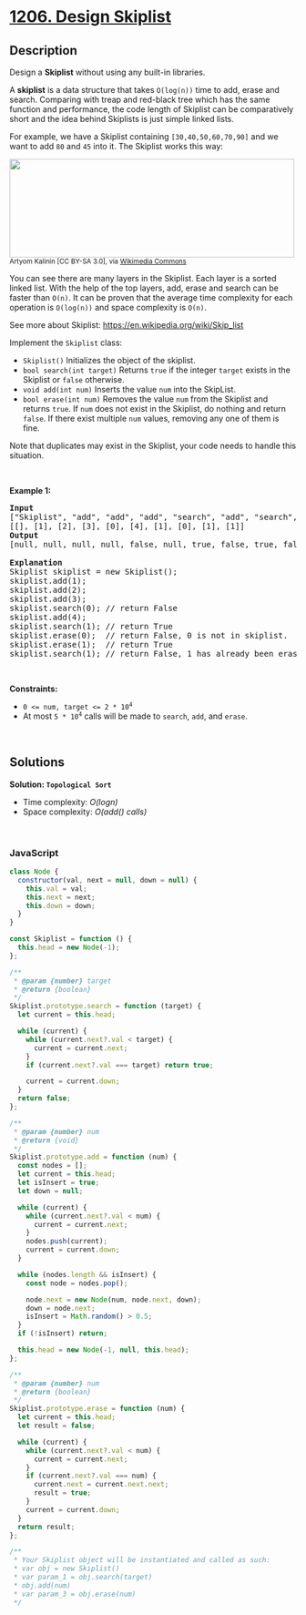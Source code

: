 # [1206. Design Skiplist](https://leetcode.com/problems/design-skiplist)

## Description

<div class="elfjS" data-track-load="description_content"><p>Design a <strong>Skiplist</strong> without using any built-in libraries.</p>

<p>A <strong>skiplist</strong> is a data structure that takes <code>O(log(n))</code> time to add, erase and search. Comparing with treap and red-black tree which has the same function and performance, the code length of Skiplist can be comparatively short and the idea behind Skiplists is just simple linked lists.</p>

<p>For example, we have a Skiplist containing <code>[30,40,50,60,70,90]</code> and we want to add <code>80</code> and <code>45</code> into it. The Skiplist works this way:</p>

<p><img alt="" src="https://assets.leetcode.com/uploads/2019/09/27/1506_skiplist.gif" style="width: 500px; height: 173px;"><br>
<small>Artyom Kalinin [CC BY-SA 3.0], via <a href="https://commons.wikimedia.org/wiki/File:Skip_list_add_element-en.gif" target="_blank" title="Artyom Kalinin [CC BY-SA 3.0 (https://creativecommons.org/licenses/by-sa/3.0)], via Wikimedia Commons">Wikimedia Commons</a></small></p>

<p>You can see there are many layers in the Skiplist. Each layer is a sorted linked list. With the help of the top layers, add, erase and search can be faster than <code>O(n)</code>. It can be proven that the average time complexity for each operation is <code>O(log(n))</code> and space complexity is <code>O(n)</code>.</p>

<p>See more about Skiplist: <a href="https://en.wikipedia.org/wiki/Skip_list" target="_blank">https://en.wikipedia.org/wiki/Skip_list</a></p>

<p>Implement the <code>Skiplist</code> class:</p>

<ul>
	<li><code>Skiplist()</code> Initializes the object of the skiplist.</li>
	<li><code>bool search(int target)</code> Returns <code>true</code> if the integer <code>target</code> exists in the Skiplist or <code>false</code> otherwise.</li>
	<li><code>void add(int num)</code> Inserts the value <code>num</code> into the SkipList.</li>
	<li><code>bool erase(int num)</code> Removes the value <code>num</code> from the Skiplist and returns <code>true</code>. If <code>num</code> does not exist in the Skiplist, do nothing and return <code>false</code>. If there exist multiple <code>num</code> values, removing any one of them is fine.</li>
</ul>

<p>Note that duplicates may exist in the Skiplist, your code needs to handle this situation.</p>

<p>&nbsp;</p>
<p><strong class="example">Example 1:</strong></p>

<pre><strong>Input</strong>
["Skiplist", "add", "add", "add", "search", "add", "search", "erase", "erase", "search"]
[[], [1], [2], [3], [0], [4], [1], [0], [1], [1]]
<strong>Output</strong>
[null, null, null, null, false, null, true, false, true, false]

<strong>Explanation</strong>
Skiplist skiplist = new Skiplist();
skiplist.add(1);
skiplist.add(2);
skiplist.add(3);
skiplist.search(0); // return False
skiplist.add(4);
skiplist.search(1); // return True
skiplist.erase(0);  // return False, 0 is not in skiplist.
skiplist.erase(1);  // return True
skiplist.search(1); // return False, 1 has already been erased.</pre>

<p>&nbsp;</p>
<p><strong>Constraints:</strong></p>

<ul>
	<li><code>0 &lt;= num, target &lt;= 2 * 10<sup>4</sup></code></li>
	<li>At most <code>5 * 10<sup>4</sup></code> calls will be made to <code>search</code>, <code>add</code>, and <code>erase</code>.</li>
</ul>
</div>

<p>&nbsp;</p>

## Solutions

**Solution: `Topological Sort`**

- Time complexity: <em>O(logn)</em>
- Space complexity: <em>O(add() calls)</em>

<p>&nbsp;</p>

### **JavaScript**

```js
class Node {
  constructor(val, next = null, down = null) {
    this.val = val;
    this.next = next;
    this.down = down;
  }
}

const Skiplist = function () {
  this.head = new Node(-1);
};

/**
 * @param {number} target
 * @return {boolean}
 */
Skiplist.prototype.search = function (target) {
  let current = this.head;

  while (current) {
    while (current.next?.val < target) {
      current = current.next;
    }
    if (current.next?.val === target) return true;

    current = current.down;
  }
  return false;
};

/**
 * @param {number} num
 * @return {void}
 */
Skiplist.prototype.add = function (num) {
  const nodes = [];
  let current = this.head;
  let isInsert = true;
  let down = null;

  while (current) {
    while (current.next?.val < num) {
      current = current.next;
    }
    nodes.push(current);
    current = current.down;
  }

  while (nodes.length && isInsert) {
    const node = nodes.pop();

    node.next = new Node(num, node.next, down);
    down = node.next;
    isInsert = Math.random() > 0.5;
  }
  if (!isInsert) return;

  this.head = new Node(-1, null, this.head);
};

/**
 * @param {number} num
 * @return {boolean}
 */
Skiplist.prototype.erase = function (num) {
  let current = this.head;
  let result = false;

  while (current) {
    while (current.next?.val < num) {
      current = current.next;
    }
    if (current.next?.val === num) {
      current.next = current.next.next;
      result = true;
    }
    current = current.down;
  }
  return result;
};

/**
 * Your Skiplist object will be instantiated and called as such:
 * var obj = new Skiplist()
 * var param_1 = obj.search(target)
 * obj.add(num)
 * var param_3 = obj.erase(num)
 */
```
